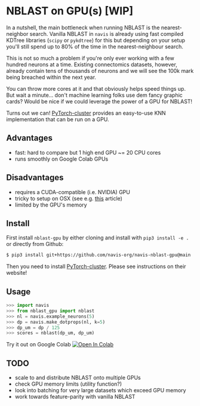 # NBLAST on GPU(s) [WIP]

In a nutshell, the main bottleneck when running NBLAST is the nearest-neighbor
search. Vanilla NBLAST in `navis` is already using fast compiled KDTree libraries
(`scipy` or `pykdtree`) for this but depending on your setup you'll still spend
up to 80% of the time in the nearest-neighbour search.

This is not so much a problem if you're only ever working with a few hundred
neurons at a time. Existing connectomics datasets, however, already contain
tens of thousands of neurons and we will see the 100k mark being breached within
the next year.

You can throw more cores at it and that obviously helps speed things up. But
wait a minute... don't machine learning folks use dem fancy graphic cards?
Would be nice if we could leverage the power of a GPU for NBLAST!

Turns out we can! [PyTorch-cluster](https://github.com/rusty1s/pytorch_cluster)
provides an easy-to-use KNN implementation that can be run on a GPU.

## Advantages
- fast: hard to compare but 1 high end GPU ~= 20 CPU cores
- runs smoothly on Google Colab GPUs

## Disadvantages
- requires a CUDA-compatible (i.e. NVIDIA) GPU
- tricky to setup on OSX (see e.g. [this](https://pytorch.org/blog/introducing-accelerated-pytorch-training-on-mac/) article)
- limited by the GPU's memory   

## Install

First install `nblast-gpu` by either cloning and install with `pip3 install -e .`
or directly from Github:

```bash
$ pip3 install git+https://github.com/navis-org/navis-nblast-gpu@main
```

Then you need to install [PyTorch-cluster](https://github.com/rusty1s/pytorch_cluster).
Please see instructions on their website!

## Usage

```Python
>>> import navis
>>> from nblast_gpu import nblast
>>> nl = navis.example_neurons(5)
>>> dp = navis.make_dotprops(nl, k=5)
>>> dp_um = dp / 125
>>> scores = nblast(dp_um, dp_um)
```

Try it out on Google Colab [![Open In Colab](https://colab.research.google.com/assets/colab-badge.svg)](https://colab.research.google.com/github/navis-org/navis-nblast-gpu/blob/master/examples/nblast_gpu_example.ipynb)

## TODO
- scale to and distribute NBLAST onto multiple GPUs
- check GPU memory limits (utility function?)
- look into batching for very large datasets which exceed GPU memory
- work towards feature-parity with vanilla NBLAST
